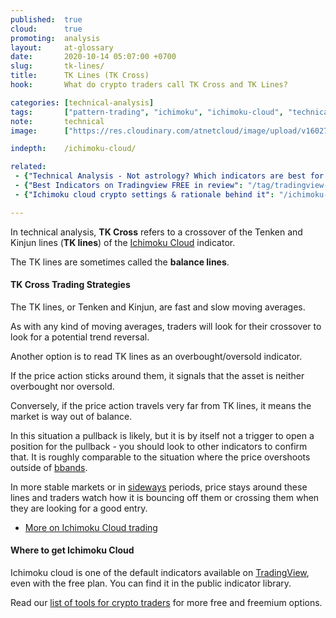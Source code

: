 ```yaml
---
published:  true
cloud:      true
promoting:  analysis
layout:     at-glossary
date:       2020-10-14 05:07:00 +0700
slug:       tk-lines/
title:      TK Lines (TK Cross)
hook:       What do crypto traders call TK Cross and TK Lines?

categories: [technical-analysis]
tags:       ["pattern-trading", "ichimoku", "ichimoku-cloud", "technical-analysis", "tradingview", "bitfinex"]
note:       technical
image:      ["https://res.cloudinary.com/atnetcloud/image/upload/v1602742868/pexels-henry-_-co-2517210_olyicp.jpg"]

indepth:    /ichimoku-cloud/

related:
 - {"Technical Analysis - Not astrology? Which indicators are best for crypto trading": "/technical-analysis/"}
 - {"Best Indicators on Tradingview FREE in review": "/tag/tradingview-script-review/"}
 - {"Ichimoku cloud crypto settings & rationale behind it": "/ichimoku-cloud/"}

---
```


In technical analysis, **TK Cross** refers to a crossover of the Tenken and Kinjun lines (**TK lines**) of the [Ichimoku Cloud](/glossary/ichimoku/) indicator.

The TK lines are sometimes called the **balance lines**.

#### TK Cross Trading Strategies

The TK lines, or Tenken and Kinjun, are fast and slow moving averages.

As with any kind of moving averages, traders will look for their crossover to look for a potential trend reversal.

Another option is to read TK lines as an overbought/oversold indicator.

If the price action sticks around them, it signals that the asset is neither overbought nor oversold.

Conversely, if the price action travels very far from TK lines, it means the market is way out of balance.

In this situation a pullback is likely, but it is by itself not a trigger to open a position for the pullback - you should look to other indicators to confirm that. It is roughly comparable to the situation where the price overshoots outside of [bbands](/glossary/bbands/).

In more stable markets or in [sideways](/glossary/sideways/) periods, price stays around these lines and traders watch how it is bouncing off them or crossing them when they are looking for a good entry.

* [More on Ichimoku Cloud trading](/ichimoku-cloud/)

#### Where to get Ichimoku Cloud

Ichimoku cloud is one of the default indicators available on [TradingView](http://bit.ly/at-tvd-eth), even with the free plan. You can find it in the public indicator library.

Read our [list of tools for crypto traders](/tools/) for more free and freemium options.

